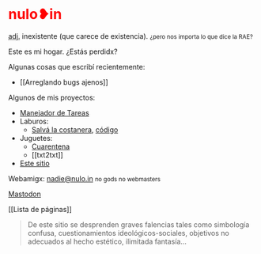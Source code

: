 <h1 style=color:red;margin-top:0>nulo❥in</h1>

<p><abbr title="adjetivo">adj.</abbr> inexistente (que carece de existencia).
<small>¿pero nos importa lo que dice la RAE?</small></p>

Este es mi hogar. ¿Estás perdidx?

Algunas cosas que escribí recientemente:

-	[[Arreglando bugs ajenos]]

Algunos de mis proyectos:

-	[Manejador de Tareas](https://tareas.nulo.in)
-	Laburos:
	-	[Salvá la costanera](https://salvalacostanera.com.ar), [código](https://gitea.nulo.in/Nulo/salva-la-costanera)
-	Juguetes:
	-	[Cuarentena](https://cuarentena.nulo.in)
	-	[[txt2txt]]
-	[Este sitio](https://cgit.nulo.in/sitio)

Webamigx: [nadie@nulo.in](mailto:nadie@nulo.in) <small>no gods no webmasters</small>

<a rel="me noopener noreferrer" href="https://todon.eu/@Nulo">Mastodon</a>

[[Lista de páginas]]

> De este sitio se desprenden graves falencias tales como simbología confusa, cuestionamientos ideológicos-sociales, objetivos no adecuados al hecho estético, ilimitada fantasía...
